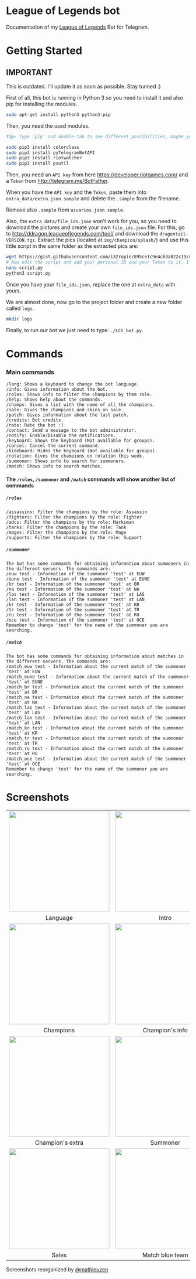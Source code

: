 # League of Legends bot

Documentation of my [League of Legends](http://telegram.me/league_of_legends_bot) Bot for Telegram.

<!-- # Requirements

### [pyTelegramBotAPI](https://github.com/eternnoir/pyTelegramBotAPI)

### [Importdir.py](https://gitlab.com/aurelien-lourot/importdir)

### [Riot-Watcher](https://github.com/pseudonym117/Riot-Watcher)

### [ColorClass](https://github.com/Robpol86/colorclass) -->

# Getting Started

## IMPORTANT

This is outdated. I'll update it as soon as possible. Stay tunned :)

First of all, this bot is running in Python 3 so you need to install it and also pip for installing the modules.
```bash
sudo apt-get install python3 python3-pip
```

Then, you need the used modules.
```markdown
Tip: Type `pip` and double-tab to see different possibilities, maybe you need to need to use `pip-3.X` or only `pip`.
```
```bash
sudo pip3 install colorclass
sudo pip3 install pyTelegramBotAPI
sudo pip3 install riotwatcher
sudo pip3 install psutil
```

Then, you need an `API key` from here https://developer.riotgames.com/ and a `Token` from http://telegram.me/BotFather.

When you have the `API key` and the `Token`, paste them into `extra_data/extra.json.sample` and delete the `.sample` from the filename.

Remove also `.sample` from `usuarios.json.sample`.

Also, the `extra_data/file_ids.json` won't work for you, so you need to download the pictures and create your own `file_ids.json` file. For this, go to http://ddragon.leagueoflegends.com/tool/ and download the `dragontail-VERSION.tgz`. Extract the pics (located at `img/champion/splash/`) and use this little script in the same folder as the extracted pics are:
```bash
wget https://gist.githubusercontent.com/i32ropie/895ce1c9e4cb3a822c19/raw/d975557a5511fc6488a70a08505409daa39f4f65/script.py
# Now edit the script and add your personal ID and your Token to it, I'll use nano for this. Tip: To leave&save use ctrl+X, Y, ENTER.
nano script.py
python3 script.py
```

Once you have your `file_ids.json`, replace the one at `extra_data` with yours.

We are almost done, now go to the project folder and create a new folder called `logs`.
```bash
mkdir logs
```

Finally, to run our bot we just need to type: `./LCS_bot.py`.

# Commands

### Main commands
```
/lang: Shows a keyboard to change the bot language.
/info: Gives information about the bot.
/roles: Shows info to filter the champions by them role.
/help: Shows help about the commands.
/champs: Gives a list with the name of all the champions.
/sale: Gives the champions and skins on sale.
/patch: Gives information about the last patch.
/credits: Bot credits.
/rate: Rate the bot :)
/contact: Send a message to the bot administrator.
/notify: Enable/Disable the notifications.
/keyboard: Shows the keyboard (Not available for groups).
/cancel: Cancel the current command.
/hideboard: Hides the keyboard (Not available for groups).
/rotation: Gives the champions on rotation this week.
/summoner: Shows info to search for summoners.
/match: Shows info to search matches.
```

#### The `/roles`, `/summoner` and `/match` commands will show another list of commands

##### `/roles`
```
/assassins: Filter the champions by the role: Assassin
/fighters: Filter the champions by the role: Fighter
/adcs: Filter the champions by the role: Marksman
/tanks: Filter the champions by the role: Tank
/mages: Filter the champions by the role: Mage
/supports: Filter the champions by the role: Support
```

##### `/summoner`
```
The bot has some commands for obtaining information about summoners in the different servers. The commands are:
/euw test - Information of the summoner 'test' at EUW
/eune test - Information of the summoner 'test' at EUNE
/br test - Information of the summoner 'test' at BR
/na test - Information of the summoner 'test' at NA
/las test - Information of the summoner 'test' at LAS
/lan test - Information of the summoner 'test' at LAN
/kr test - Information of the summoner 'test' at KR
/tr test - Information of the summoner 'test' at TR
/ru test - Information of the summoner 'test' at RU
/oce test - Information of the summoner 'test' at OCE
Remember to change 'test' for the name of the summoner you are searching.
```

##### `/match`
```
The bot has some commands for obtaining information about matches in the different servers. The commands are:
/match_euw test - Information about the current match of the summoner 'test' at EUW
/match_eune test - Information about the current match of the summoner 'test' at EUNE
/match_br test - Information about the current match of the summoner 'test' at BR
/match_na test - Information about the current match of the summoner 'test' at NA
/match_las test - Information about the current match of the summoner 'test' at LAS
/match_lan test - Information about the current match of the summoner 'test' at LAN
/match_kr test - Information about the current match of the summoner 'test' at KR
/match_tr test - Information about the current match of the summoner 'test' at TR
/match_ru test - Information about the current match of the summoner 'test' at RU
/match_oce test - Information about the current match of the summoner 'test' at OCE
Remember to change 'test' for the name of the summoner you are searching.
```

# Screenshots
|   |   |   |
|:---:|:---:|:---:|
|<img src="http://i.imgur.com/LXSlNVK.jpg" width="275">|<img src="http://i.imgur.com/hqbhwps.jpg" width="275">|<img src="http://i.imgur.com/Z7b1PqC.jpg" width="275">|
|Language|Intro|Help|
|<img src="http://i.imgur.com/k7Y9uhB.jpg" width="275">|<img src="http://i.imgur.com/817Vuys.jpg" width="275">|<img src="http://i.imgur.com/GfKEyTE.jpg" width="275">|
|Champions|Champion's info|Champion's info 2|
|<img src="http://i.imgur.com/ZHOzTZA.jpg" width="275">|<img src="http://i.imgur.com/eYRFMlY.jpg" width="275">|<img src="http://i.imgur.com/jPTRiqJ.jpg" width="275">|
|Champion's extra|Summoner|Skin|
|<img src="http://i.imgur.com/zqq3mBO.jpg" width="275">|<img src="http://i.imgur.com/uHuBn2h.jpg" width="275">|<img src="http://i.imgur.com/ymBSpIG.jpg" width="275">|
|Sales|Match blue team|Match red team|

Screenshots reorganized by [@mathieuzen](https://github.com/mathieuzen/)
